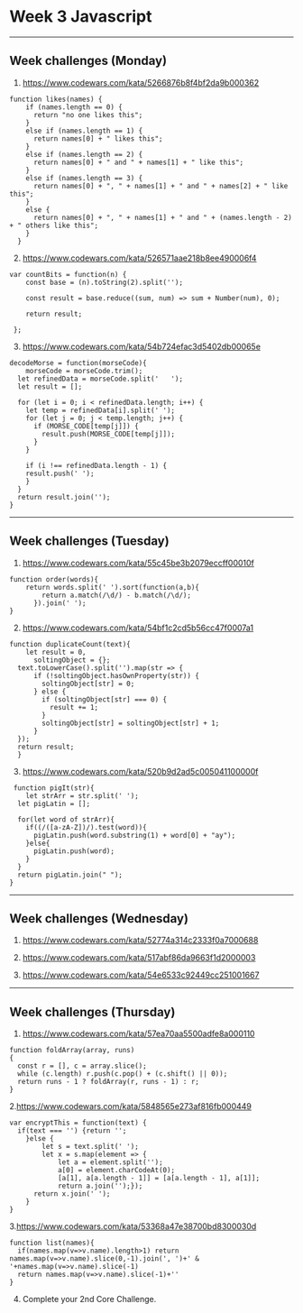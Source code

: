 # Week 3 Javascript
---
## Week challenges (Monday)
1. https://www.codewars.com/kata/5266876b8f4bf2da9b000362
```javascrip
function likes(names) {
    if (names.length == 0) {
      return "no one likes this";
    } 
    else if (names.length == 1) {
      return names[0] + " likes this";  
    } 
    else if (names.length == 2) {
      return names[0] + " and " + names[1] + " like this";
    } 
    else if (names.length == 3) {
      return names[0] + ", " + names[1] + " and " + names[2] + " like this";
    } 
    else {
      return names[0] + ", " + names[1] + " and " + (names.length - 2) + " others like this";
    }
  }
  ```

2. https://www.codewars.com/kata/526571aae218b8ee490006f4
```javascrip
var countBits = function(n) {
    const base = (n).toString(2).split('');
    
    const result = base.reduce((sum, num) => sum + Number(num), 0);
    
    return result;

 };
  ```
  
3. https://www.codewars.com/kata/54b724efac3d5402db00065e
```javascrip
decodeMorse = function(morseCode){
    morseCode = morseCode.trim();
  let refinedData = morseCode.split('   ');
  let result = [];
  
  for (let i = 0; i < refinedData.length; i++) {
    let temp = refinedData[i].split(' ');
    for (let j = 0; j < temp.length; j++) {
      if (MORSE_CODE[temp[j]]) {
        result.push(MORSE_CODE[temp[j]]);
      }
    }
    
    if (i !== refinedData.length - 1) {
    result.push(' ');
    }
  }
  return result.join('');
}
  ```
  
---
## Week challenges (Tuesday)
1. https://www.codewars.com/kata/55c45be3b2079eccff00010f
```javascrip
function order(words){
    return words.split(' ').sort(function(a,b){
        return a.match(/\d/) - b.match(/\d/);
      }).join(' ');
}
  ```

2. https://www.codewars.com/kata/54bf1c2cd5b56cc47f0007a1
```javascrip
function duplicateCount(text){
    let result = 0,
      soltingObject = {};
  text.toLowerCase().split('').map(str => {
      if (!soltingObject.hasOwnProperty(str)) {
        soltingObject[str] = 0;
      } else {
        if (soltingObject[str] === 0) {
          result += 1;
        }
        soltingObject[str] = soltingObject[str] + 1;
      }
  });
  return result;
  }
 ```

3. https://www.codewars.com/kata/520b9d2ad5c005041100000f
```javascrip
 function pigIt(str){
    let strArr = str.split(' ');
  let pigLatin = [];

  for(let word of strArr){
    if((/([a-zA-Z])/).test(word)){
      pigLatin.push(word.substring(1) + word[0] + "ay");
    }else{
      pigLatin.push(word);
    }
  }
  return pigLatin.join(" ");
}
 ```

---
## Week challenges (Wednesday)
1. https://www.codewars.com/kata/52774a314c2333f0a7000688

2. https://www.codewars.com/kata/517abf86da9663f1d2000003

3. https://www.codewars.com/kata/54e6533c92449cc251001667


---
## Week challenges (Thursday)
1. https://www.codewars.com/kata/57ea70aa5500adfe8a000110
```javascrip
function foldArray(array, runs)
{
  const r = [], c = array.slice();
  while (c.length) r.push(c.pop() + (c.shift() || 0));
  return runs - 1 ? foldArray(r, runs - 1) : r;
}
 ```

2.https://www.codewars.com/kata/5848565e273af816fb000449
```javascrip
var encryptThis = function(text) {
  if(text === '') {return '';
    }else {
        let s = text.split(' ');
        let x = s.map(element => {
            let a = element.split('');
            a[0] = element.charCodeAt(0);
            [a[1], a[a.length - 1]] = [a[a.length - 1], a[1]];
            return a.join('');});
      return x.join(' ');
    }
}
 ```

3.https://www.codewars.com/kata/53368a47e38700bd8300030d
```javascrip
function list(names){
  if(names.map(v=>v.name).length>1) return names.map(v=>v.name).slice(0,-1).join(', ')+' & '+names.map(v=>v.name).slice(-1)
  return names.map(v=>v.name).slice(-1)+''
}
 ```

4. Complete your 2nd Core Challenge. 
